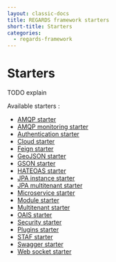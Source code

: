 ```yaml
---
layout: classic-docs
title: REGARDS framework starters
short-title: Starters
categories:
  - regards-framework
---
```


# Starters

TODO explain


Available starters :

  - [AMQP starter](/regards-framework/starters/amqp-starter/)
  - [AMQP monitoring starter](/regards-framework/starters/amqp-monitoring-starter/)
  - [Authentication starter](/regards-framework/starters/authentication-starter/)
  - [Cloud starter](/regards-framework/starters/cloud-starter/)
  - [Feign starter](/regards-framework/starters/feign-starter/)
  - [GeoJSON starter](/regards-framework/starters/geojson-starter/)
  - [GSON starter](/regards-framework/starters/gson-starter/)
  - [HATEOAS starter](/regards-framework/starters/hateoas-starter/)
  - [JPA instance starter](/regards-framework/starters/jpa-instance-starter/)
  - [JPA multitenant starter](/regards-framework/starters/jpa-multitenant-starter/)
  - [Microservice starter](/regards-framework/starters/microservice-starter/)
  - [Module starter](/regards-framework/starters/module-starter/)
  - [Multitenant starter](/regards-framework/starters/multitenant-starter/)
  - [OAIS starter](/regards-framework/starters/oais-starter/)
  - [Security starter](/regards-framework/starters/security-starter/)
  - [Plugins starter](/regards-framework/starters/plugins-starter/)
  - [STAF starter](/regards-framework/starters/staf-starter/)
  - [Swagger starter](/regards-framework/starters/swagger-starter/)
  - [Web socket starter](/regards-framework/starters/websocket-starter/)
